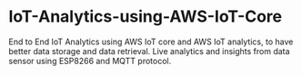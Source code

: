 # IoT-Analytics-using-AWS-IoT-Core
End to End IoT Analytics using AWS IoT core and AWS IoT analytics, to have better data storage and data retrieval. Live analytics and insights from data sensor using ESP8266 and MQTT protocol.
